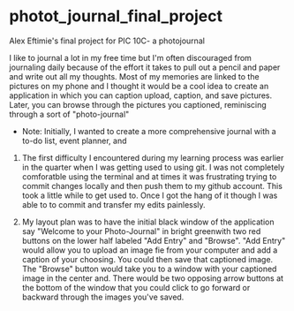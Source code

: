 # photot_journal_final_project
Alex Eftimie's final project for PIC 10C- a photojournal

I like to journal a lot in my free time but I'm often discouraged from journaling daily
because of the effort it takes to pull out a pencil and paper and write out all my thoughts.
Most of my memories are linked to the pictures on my phone and I thought it would be a cool idea
to create an application in which you can caption upload, caption, and save pictures. Later,
you can browse through the pictures you captioned, reminiscing through a sort of "photo-journal"

* Note: Initially, I wanted to create a more comprehensive journal with a to-do list, event planner, 
and 

1. The first difficulty I encountered during my learning process was earlier in the quarter when I 
was getting used to using git. I was not completely comforatble using the terminal and at times it was 
frustrating trying to commit changes locally and then push them to my github account. This took a 
little while to get used to. Once I got the hang of it though I was able to to commit and transfer 
my edits painlessly. 

2. My layout plan was to have the initial black window of the application say "Welcome to your 
Photo-Journal" in bright greenwith two red buttons on the lower half labeled "Add Entry" and "Browse".
"Add Entry" would allow you to upload an image fie from your computer and add a caption of your choosing.
You could then save that captioned image. The "Browse" button would take you to a window with your captioned 
image in the center and. There would be two opposing arrow buttons at the bottom of the window that you could 
click to go forward or backward through the images you've saved.
